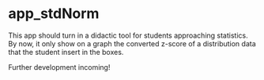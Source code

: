 # app_stdNorm

This app should turn in a didactic tool for students approaching statistics. 
By now, it only show on a graph the converted z-score of a distribution data 
that the student insert in the boxes.

Further development incoming!